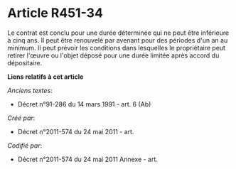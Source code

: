 # Article R451-34

Le contrat est conclu pour une durée déterminée qui ne peut être inférieure à cinq ans. Il peut être renouvelé par avenant
pour des périodes d'un an au minimum. Il peut prévoir les conditions dans lesquelles le propriétaire peut retirer l'œuvre ou
l'objet déposé pour une durée limitée après accord du dépositaire.

**Liens relatifs à cet article**

_Anciens textes_:

  - Décret n°91-286 du 14 mars 1991 - art. 6 (Ab)

_Créé par_:

  - Décret n°2011-574 du 24 mai 2011  - art.

_Codifié par_:

  - Décret n°2011-574 du 24 mai 2011 Annexe - art.
